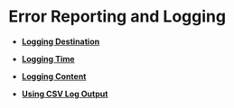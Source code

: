 # Error Reporting and Logging<a name="EN-US_TOPIC_0251900949"></a>

-   **[Logging Destination](logging-destination.md)**  

-   **[Logging Time](logging-time.md)**  

-   **[Logging Content](logging-content.md)**  

-   **[Using CSV Log Output](using-csv-log-output.md)**  


